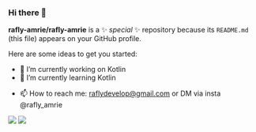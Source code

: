 ### Hi there 👋

**rafly-amrie/rafly-amrie** is a ✨ _special_ ✨ repository because its `README.md` (this file) appears on your GitHub profile.

Here are some ideas to get you started:

- 🔭 I’m currently working on Kotlin
- 🌱 I’m currently learning Kotlin 
<!-- - 👯 I’m looking to collaborate on ... -->
<!-- - 🤔 I’m looking for help with ... -->
<!-- - 💬 Ask me about ... -->
- 📫 How to reach me: raflydevelop@gmail.com or DM via insta @rafly_amrie
<!-- - 😄 Pronouns: ... -->
<!-- - ⚡ Fun fact: ... -->

<div style="align-center">
  <img src="https://github-readme-stats.vercel.app/api/top-langs/?username=rafly-amrie&show_icons=true&locale=en&layout=compact&theme=dark" style="align-center">
  </img>
  <img src="https://github-readme-streak-stats.herokuapp.com/?user=rafly-amrie&theme=dark" style="align-center">
  </img>
</div>

<div>
  
</div>
